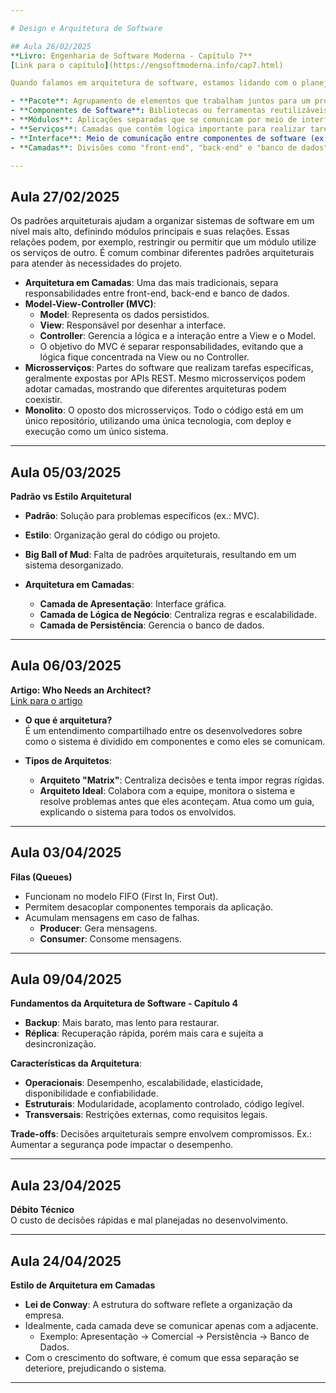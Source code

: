 ```yaml
---

# Design e Arquitetura de Software

## Aula 26/02/2025
**Livro: Engenharia de Software Moderna - Capítulo 7**  
[Link para o capítulo](https://engsoftmoderna.info/cap7.html)

Quando falamos em arquitetura de software, estamos lidando com o planejamento de alto nível de um sistema. O foco vai além da organização de classes individuais e passa a considerar unidades maiores, como pacotes, componentes, módulos, subsistemas, camadas ou serviços. A arquitetura não se limita a decisões de alto nível, mas também abrange a organização de elementos mais próximos do código, como pacotes, classes, banco de dados, dispositivos, casos de uso e outros.

- **Pacote**: Agrupamento de elementos que trabalham juntos para um propósito comum. É a forma como os arquivos são organizados e interagem entre si.
- **Componentes de Software**: Bibliotecas ou ferramentas reutilizáveis que evitam a necessidade de programar tudo do zero.
- **Módulos**: Aplicações separadas que se comunicam por meio de interfaces (APIs).
- **Serviços**: Camadas que contêm lógica importante para realizar tarefas específicas.
- **Interface**: Meio de comunicação entre componentes de software (ex.: APIs).
- **Camadas**: Divisões como "front-end", "back-end" e "banco de dados".

---
```


## Aula 27/02/2025
Os padrões arquiteturais ajudam a organizar sistemas de software em um nível mais alto, definindo módulos principais e suas relações. Essas relações podem, por exemplo, restringir ou permitir que um módulo utilize os serviços de outro. É comum combinar diferentes padrões arquiteturais para atender às necessidades do projeto.

- **Arquitetura em Camadas**: Uma das mais tradicionais, separa responsabilidades entre front-end, back-end e banco de dados.
- **Model-View-Controller (MVC)**:
  - **Model**: Representa os dados persistidos.
  - **View**: Responsável por desenhar a interface.
  - **Controller**: Gerencia a lógica e a interação entre a View e o Model.
  - O objetivo do MVC é separar responsabilidades, evitando que a lógica fique concentrada na View ou no Controller.
- **Microsserviços**: Partes do software que realizam tarefas específicas, geralmente expostas por APIs REST. Mesmo microsserviços podem adotar camadas, mostrando que diferentes arquiteturas podem coexistir.
- **Monolito**: O oposto dos microsserviços. Todo o código está em um único repositório, utilizando uma única tecnologia, com deploy e execução como um único sistema.

---

## Aula 05/03/2025
**Padrão vs Estilo Arquitetural**  
- **Padrão**: Solução para problemas específicos (ex.: MVC).  
- **Estilo**: Organização geral do código ou projeto.

- **Big Ball of Mud**: Falta de padrões arquiteturais, resultando em um sistema desorganizado.
- **Arquitetura em Camadas**:
  - **Camada de Apresentação**: Interface gráfica.
  - **Camada de Lógica de Negócio**: Centraliza regras e escalabilidade.
  - **Camada de Persistência**: Gerencia o banco de dados.

---

## Aula 06/03/2025
**Artigo: Who Needs an Architect?**  
[Link para o artigo](https://martinfowler.com/ieeeSoftware/whoNeedsArchitect.pdf)

- **O que é arquitetura?**  
  É um entendimento compartilhado entre os desenvolvedores sobre como o sistema é dividido em componentes e como eles se comunicam.

- **Tipos de Arquitetos**:
  - **Arquiteto "Matrix"**: Centraliza decisões e tenta impor regras rígidas.
  - **Arquiteto Ideal**: Colabora com a equipe, monitora o sistema e resolve problemas antes que eles aconteçam. Atua como um guia, explicando o sistema para todos os envolvidos.

---

## Aula 03/04/2025
**Filas (Queues)**  
- Funcionam no modelo FIFO (First In, First Out).  
- Permitem desacoplar componentes temporais da aplicação.  
- Acumulam mensagens em caso de falhas.  
  - **Producer**: Gera mensagens.  
  - **Consumer**: Consome mensagens.

---

## Aula 09/04/2025
**Fundamentos da Arquitetura de Software - Capítulo 4**  

- **Backup**: Mais barato, mas lento para restaurar.  
- **Réplica**: Recuperação rápida, porém mais cara e sujeita a desincronização.

**Características da Arquitetura**:
- **Operacionais**: Desempenho, escalabilidade, elasticidade, disponibilidade e confiabilidade.  
- **Estruturais**: Modularidade, acoplamento controlado, código legível.  
- **Transversais**: Restrições externas, como requisitos legais.

**Trade-offs**: Decisões arquiteturais sempre envolvem compromissos. Ex.: Aumentar a segurança pode impactar o desempenho.

---

## Aula 23/04/2025
**Débito Técnico**  
O custo de decisões rápidas e mal planejadas no desenvolvimento.

---

## Aula 24/04/2025
**Estilo de Arquitetura em Camadas**  
- **Lei de Conway**: A estrutura do software reflete a organização da empresa.  
- Idealmente, cada camada deve se comunicar apenas com a adjacente.  
  - Exemplo: Apresentação → Comercial → Persistência → Banco de Dados.  
- Com o crescimento do software, é comum que essa separação se deteriore, prejudicando o sistema.

---
